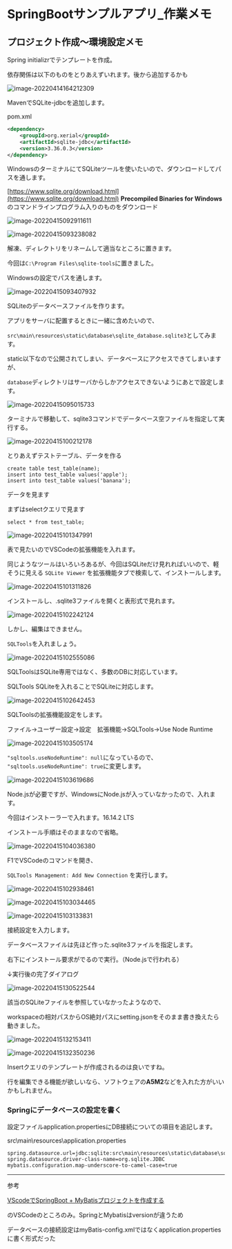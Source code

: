 # SpringBootサンプルアプリ_作業メモ

## プロジェクト作成～環境設定メモ

Spring initializrでテンプレートを作成。

依存関係は以下のものをとりあえずいれます。後から追加するかも

![image-20220414164212309](https://github.com/hawkskf/springboot-app-practice/blob/master/document/images/image-20220414164212309.png)

MavenでSQLite-jdbcを追加します。

pom.xml

```xml
<dependency>
    <groupId>org.xerial</groupId>
    <artifactId>sqlite-jdbc</artifactId>
    <version>3.36.0.3</version>
</dependency>
```



WindowsのターミナルにてSQLiteツールを使いたいので、ダウンロードしてパスを通します。

[https://www.sqlite.org/download.html](https://www.sqlite.org/download.html)
**Precompiled Binaries for Windows** のコマンドラインプログラム入りのものをダウンロード

![image-20220415092911611](https://github.com/hawkskf/springboot-app-practice/blob/master/document/images/image-20220415092911611.png)

![image-20220415093238082](https://github.com/hawkskf/springboot-app-practice/blob/master/document/images/image-20220415093238082.png)

解凍、ディレクトリをリネームして適当なところに置きます。

今回は`C:\Program Files\sqlite-tools`に置きました。

Windowsの設定でパスを通します。

![image-20220415093407932](https://github.com/hawkskf/springboot-app-practice/blob/master/document/images/image-20220415093407932.png)

SQLiteのデータベースファイルを作ります。

アプリをサーバに配置するときに一緒に含めたいので、

`src\main\resources\static\database\sqlite_database.sqlite3`としてみます。

static以下なので公開されてしまい、データベースにアクセスできてしまいますが、

`database`ディレクトリはサーバからしかアクセスできないようにあとで設定します。

![image-20220415095015733](https://github.com/hawkskf/springboot-app-practice/blob/master/document/images/image-20220415095015733.png)

ターミナルで移動して、sqlite3コマンドでデータベース空ファイルを指定して実行する。

![image-20220415100212178](https://github.com/hawkskf/springboot-app-practice/blob/master/document/images/image-20220415100212178.png)

とりあえずテストテーブル、データを作る

```sqlite
create table test_table(name);
insert into test_table values('apple');
insert into test_table values('banana');
```

データを見ます

まずはselectクエリで見ます

```sqlite
select * from test_table;
```

![image-20220415101347991](https://github.com/hawkskf/springboot-app-practice/blob/master/document/images/image-20220415101347991.png)

表で見たいのでVSCodeの拡張機能を入れます。

同じようなツールはいろいろあるが、今回はSQLiteだけ見れればいいので、軽そうに見える `SQLite Viewer` を拡張機能タブで検索して、インストールします。

![image-20220415101311826](https://github.com/hawkskf/springboot-app-practice/blob/master/document/images/image-20220415101311826.png)

インストールし、.sqlite3ファイルを開くと表形式で見れます。

![image-20220415102242124](https://github.com/hawkskf/springboot-app-practice/blob/master/document/images/image-20220415102242124.png)

しかし、編集はできません。

`SQLTools`を入れましょう。

![image-20220415102555086](https://github.com/hawkskf/springboot-app-practice/blob/master/document/images/image-20220415102555086.png)

SQLToolsはSQLite専用ではなく、多数のDBに対応しています。

SQLTools SQLiteを入れることでSQLiteに対応します。

![image-20220415102642453](https://github.com/hawkskf/springboot-app-practice/blob/master/document/images/image-20220415102642453.png)

SQLToolsの拡張機能設定をします。

ファイル→ユーザー設定→設定　拡張機能→SQLTools→Use Node Runtime

![image-20220415103505174](https://github.com/hawkskf/springboot-app-practice/blob/master/document/images/image-20220415103505174.png)

`"sqltools.useNodeRuntime": null`になっているので、
`"sqltools.useNodeRuntime": true`に変更します。

![image-20220415103619686](https://github.com/hawkskf/springboot-app-practice/blob/master/document/images/image-20220415103619686.png)

Node.jsが必要ですが、WindowsにNode.jsが入っていなかったので、入れます。

今回はインストーラーで入れます。16.14.2 LTS

インストール手順はそのままなので省略。

![image-20220415104036380](https://github.com/hawkskf/springboot-app-practice/blob/master/document/images/image-20220415104036380.png)

F1でVSCodeのコマンドを開き、

`SQLTools Management: Add New Connection` を実行します。

![image-20220415102938461](https://github.com/hawkskf/springboot-app-practice/blob/master/document/images/image-20220415102938461.png)

![image-20220415103034465](https://github.com/hawkskf/springboot-app-practice/blob/master/document/images/image-20220415103034465.png)

![image-20220415103133831](https://github.com/hawkskf/springboot-app-practice/blob/master/document/images/image-20220415103133831.png)

接続設定を入力します。

データベースファイルは先ほど作った.sqlite3ファイルを指定します。

右下にインストール要求がでるので実行。（Node.jsで行われる）

↓実行後の完了ダイアログ

![image-20220415130522544](https://github.com/hawkskf/springboot-app-practice/blob/master/document/images/image-20220415130522544.png)

該当のSQLiteファイルを参照していなかったようなので、

workspaceの相対パスからOS絶対パスにsetting.jsonをそのまま書き換えたら動きました。

![image-20220415132153411](https://github.com/hawkskf/springboot-app-practice/blob/master/document/images/image-20220415132153411.png)

![image-20220415132350236](https://github.com/hawkskf/springboot-app-practice/blob/master/document/images/image-20220415132350236.png)

Insertクエリのテンプレートが作成されるのは良いですね。

行を編集できる機能が欲しいなら、ソフトウェアの**A5M2**などを入れた方がいいかもしれません。

### Springにデータベースの設定を書く

設定ファイルapplication.propertiesにDB接続についての項目を追記します。

src\main\resources\application.properties

```properties
spring.datasource.url=jdbc:sqlite:src\main\resources\static\database\sqlite_database.sqlite3
spring.datasource.driver-class-name=org.sqlite.JDBC
mybatis.configuration.map-underscore-to-camel-case=true
```





---



参考

[VScodeでSpringBoot + MyBatisプロジェクトを作成する](https://zenn.dev/s_t_pool/articles/486dfaa7c2e5fb7a6a03)

のVSCodeのところのみ。SpringとMybatisはversionが違うため

データベースの接続設定はmyBatis-config.xmlではなくapplication.propertiesに書く形式だった